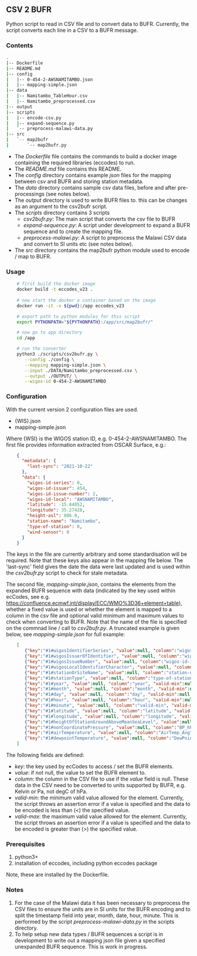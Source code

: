 ## CSV 2 BUFR
Python script to read in CSV file and to convert data to BUFR. Currently, the script converts each line in a 
CSV to a BUFR message.

### Contents
````bash
.
|-- Dockerfile
|-- README.md
|-- config
|   |-- 0-454-2-AWSNAMITAMBO.json
|   |-- mapping-simple.json
|-- data
|   |-- Namitambo_TableHour.csv
|   |-- Namitambo_preprocessed.csv
|-- output
|-- scripts
|   |-- encode-csv.py
|   |-- expand-sequence.py
|   `-- preprocess-malawi-data.py
|-- src
|   `-- map2bufr
|       `-- map2bufr.py
````
- The *Dockerfile* file contains the commands to build a docker image containing the required libraries (eccodes) to run.
- The *README.md* file contains this README.
- The *config* directory contains example *json* files for the mapping between csv and BUFR and storing station metadata.
- The *data* directory contains sample csv data files, before and after pre-processings (see notes below).
- The *output* directory is used to write BUFR files to. this can be changes as an argument to the csv2bufr script.
- The *scripts* directory contains 3 scripts
  - *csv2bufr.py*: The main script that converts the csv file to BUFR
  - *expand-sequence.py*: A script under development to expand a BUFR sequence and to create the mapping file.
  - *preprocess-malawi.py*: A script to preprocess the Malawi CSV data and convert to SI units etc (see notes below).
- The *src* directory contains the map2bufr python module used to encode / map to BUFR.

### Usage
````bash
    # first build the docker image
    docker build -t eccodes_v23 .
    
    # now start the docker a container based on the image
    docker run -it -v ${pwd}:/app eccodes_v23

    # export path to python modules for this script
    export PYTHONPATH="${PYTHONPATH}:/app/src/map2bufr/"

    # now go to app directory
    cd /app

    # run the converter
    python3 ./scripts/csv2bufr.py \
       --config ./config \
       --mapping mapping-simple.json \
       --input ./DATA/Namitambo_preprocessed.csv \
       --output ./OUTPUT/ \
       --wigos-id 0-454-2-AWSNAMITAMBO 
````
### Configuration

With the current version 2 configuration files are used.

- {WIS}.json
- mapping-simple.json


Where {WSI} is the WIGOS station ID, e.g. 0-454-2-AWSNAMITAMBO. 
The first file provides information extracted from OSCAR Surface, e.g.:
````json
    {
      "metadata": {
        "last-sync": "2021-10-22"
      },
      "data": {
        "wigos-id-series": 0,
        "wigos-id-issuer": 454,
        "wigos-id-issue-number": 2,
        "wigos-id-local": "AWSNAMITAMBO",
        "latitude": -15.84052,
        "longitude": 35.27428,
        "height-asl": 806.0,
        "station-name": "Namitambo",
        "type-of-station": 0,
        "wind-sensor": 0
      }
    }
````


The keys in the file are currently arbitrary and some standardisation will be required. Note that these keys also
appear in the mapping file below. The 'last-sync' field gives the date the data were last updated and is used within
the *csv2bufr.py* script to check for stale metadata.

The second file, *mapping-simple.json*, contains the elements from the expanded BUFR sequence with data (indicated by 
the key used within ecCodes, see e.g. https://confluence.ecmwf.int/display/ECC/WMO%3D36+element+table), whether a fixed
value is used or whether the element is mapped to a column in the csv file and optional valid minimum and maximum 
values to check when converting to BUFR. Note that the name of the file is specified on the commnad line / call to 
*csv2bufr.py*. A truncated example is given below, see *mapping-simple.json* for full example:
````json
    [
       {"key":"#1#wigosIdentifierSeries", "value":null, "column":"wigos-id-series", "valid-min":null, "valid-max":null},
       {"key":"#1#wigosIssuerOfIdentifier", "value":null, "column":"wigos-id-issuer", "valid-min":null, "valid-max":null},
       {"key":"#1#wigosIssueNumber", "value":null, "column":"wigos-id-issue-number", "valid-min":null, "valid-max":null},
       {"key":"#1#wigosLocalIdentifierCharacter", "value":null, "column":"wigos-id-local", "valid-min":null, "valid-max":null},
       {"key":"#1#stationOrSiteName", "value":null, "column":"station-name", "valid-min":null, "valid-max":null},
       {"key":"#1#stationType", "value":null, "column":"type-of-station", "valid-min":null, "valid-max":null},
       {"key":"#1#year", "value":null, "column":"year", "valid-min":null, "valid-max":null},
       {"key":"#1#month", "value":null, "column":"month", "valid-min":null, "valid-max":null},
       {"key":"#1#day", "value":null, "column":"day", "valid-min":null, "valid-max":null},
       {"key":"#1#hour", "value":null, "column":"hour", "valid-min":null, "valid-max":null},
       {"key":"#1#minute", "value":null, "column":"valid-min", "valid-min":null, "valid-max":null},
       {"key":"#1#latitude", "value":null, "column":"latitude", "valid-min":null, "valid-max":null},
       {"key":"#1#longitude", "value":null, "column":"longitude", "valid-min":null, "valid-max":null},
       {"key":"#1#heightOfStationGroundAboveMeanSeaLevel", "value":null, "column":"height-asl", "valid-min":null, "valid-max":null},
       {"key":"#1#nonCoordinatePressure", "value":null, "column":"BP_hPa_Avg", "valid-min":null, "valid-max":null},
       {"key":"#1#airTemperature", "value":null, "column":"AirTemp_Avg", "valid-min":250, "valid-max":350},
       {"key":"#1#dewpointTemperature", "value":null, "column":"DewPointTemp_Avg", "valid-min":250, "valid-max":350}
    ]
````
The following fields are defined:
- *key*: the key used by ecCodes to access / set the BUFR elements.
- *value*: if not null, the value to set the BUFR element to.
- *column*: the column in the CSV file to use if the *value* field is null. These data in the CSV need to be converted to units supported by BUFR, e.g. Kelvin or Pa, not degC of hPa.
- *valid-min*: the minimum valid value allowed for the element. Currently, the script throws an assertion error if a value is specified and the data to be encoded is less than (<) the specified value.
- *valid-max*: the maximum valid value allowed for the element. Currently, the script throws an assertion error if a value is specified and the data to be encoded is greater than (>) the specified value.

### Prerequisites

1) python3+
2) installation of eccodes, including python eccodes package 

Note, these are installed by the Dockerfile.

### Notes

1) For the case of the Malawi data it has been necessary to preprocess the CSV files to ensure the units are in SI units
for the BUFR encoding and to split the timestamp field into year, month, date, hour, minute. This is performed by the
script *preprocess-malawi-data.py* in the scripts directory.
2) To help setup new data types / BUFR sequences a script is in development to write out a mapping json file given a specified unexpanded BUFR sequence. This is work in progress. 